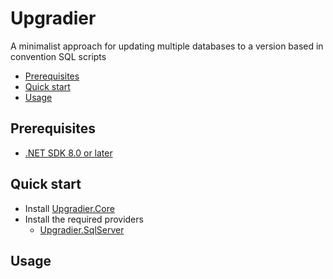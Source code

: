 # Upgradier

A minimalist approach for updating multiple databases to a version based in convention SQL scripts

- [Prerequisites](#prerequisites)
- [Quick start](#quick-start)
- [Usage](#usage)

## Prerequisites
- [.NET SDK 8.0 or later](https://www.microsoft.com/net/download)


## Quick start

- Install [Upgradier.Core](https://www.nuget.org/packages/Upgradier.Core)
- Install the required providers
    - [Upgradier.SqlServer](https://www.nuget.org/packages/Upgradier.SqlServer)

## Usage